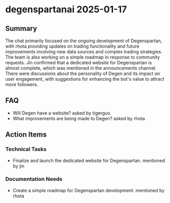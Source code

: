 # degenspartanai 2025-01-17

## Summary
The chat primarily focused on the ongoing development of Degenspartan, with rhota providing updates on trading functionality and future improvements involving new data sources and complex trading strategies. The team is also working on a simple roadmap in response to community requests. Jin confirmed that a dedicated website for Degenspartan is almost complete, which was mentioned in the announcements channel. There were discussions about the personality of Degen and its impact on user engagement, with suggestions for enhancing the bot's value to attract more followers.

## FAQ
- Will Degen have a website? asked by tigerguo.
- What improvements are being made to Degen? asked by rhota

## Action Items

### Technical Tasks
- Finalize and launch the dedicated website for Degenspartan. mentioned by jin

### Documentation Needs
- Create a simple roadmap for Degenspartan development. mentioned by rhota